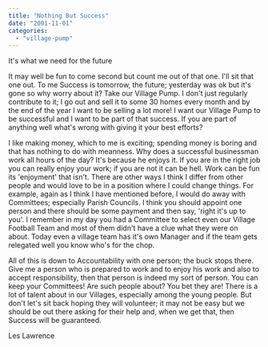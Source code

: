 ```yaml
---
title: "Nothing But Success"
date: "2001-11-01"
categories: 
  - "village-pump"
---
```


It's what we need for the future

It may well be fun to come second but count me out of that one. I'll sit that one out. To me Success is tomorrow, the future; yesterday was ok but it's gone so why worry about it? Take our Village Pump. I don't just regularly contribute to it; I go out and sell it to some 30 homes every month and by the end of the year I want to be selling a lot more! I want our Village Pump to be successful and I want to be part of that success. If you are part of anything well what's wrong with giving it your best efforts?

I like making money, which to me is exciting; spending money is boring and that has nothing to do with meanness. Why does a successful businessman work all hours of the day? It's because he enjoys it. If you are in the right job you can really enjoy your work; if you are not it can be hell. Work can be fun its 'enjoyment' that isn't. There are other ways I think I differ from other people and would love to be in a position where I could change things. For example, again as I think I have mentioned before, I would do away with Committees; especially Parish Councils. I think you should appoint one person and there should be some payment and then say, 'right it's up to you'. I remember in my day you had a Committee to select even our Village Football Team and most of them didn't have a clue what they were on about. Today even a village team has it's own Manager and if the team gets relegated well you know who's for the chop.

All of this is down to Accountability with one person; the buck stops there. Give me a person who is prepared to work and to enjoy his work and also to accept responsibility, then that person is indeed my sort of person. You can keep your Committees! Are such people about? You bet they are! There is a lot of talent about in our Villages, especially among the young people. But don't let's sit back hoping they will volunteer; it may not be easy but we should be out there asking for their help and, when we get that, then Success will be guaranteed.

Les Lawrence
